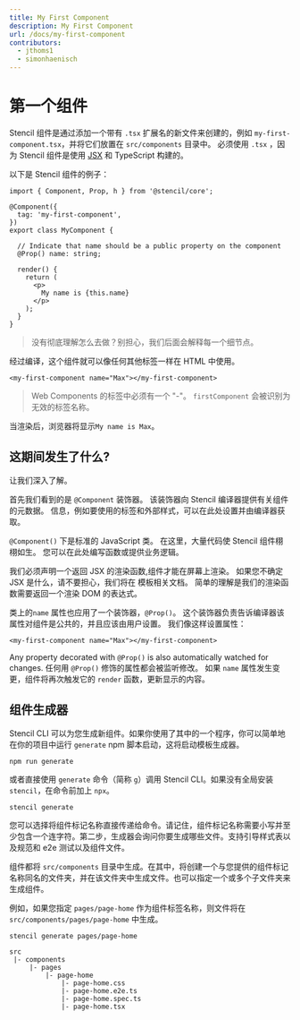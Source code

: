 ```yaml
---
title: My First Component
description: My First Component
url: /docs/my-first-component
contributors:
  - jthoms1
  - simonhaenisch
---
```


# 第一个组件

Stencil 组件是通过添加一个带有 `.tsx` 扩展名的新文件来创建的，例如 `my-first-component.tsx`，并将它们放置在 `src/components` 目录中。
必须使用 `.tsx` ，因为 Stencil 组件是使用 [JSX](https://facebook.github.io/react/docs/introducing-jsx.html) 和 TypeScript 构建的。

以下是 Stencil 组件的例子：

```tsx
import { Component, Prop, h } from '@stencil/core';

@Component({
  tag: 'my-first-component',
})
export class MyComponent {

  // Indicate that name should be a public property on the component
  @Prop() name: string;

  render() {
    return (
      <p>
        My name is {this.name}
      </p>
    );
  }
}
```
> 没有彻底理解怎么去做？别担心，我们后面会解释每一个细节点。


经过编译，这个组件就可以像任何其他标签一样在 HTML 中使用。

```markup
<my-first-component name="Max"></my-first-component>
```

> Web Components 的标签中必须有一个 "-"。 `firstComponent` 会被识别为无效的标签名称。

当渲染后，浏览器将显示`My name is Max`。

## 这期间发生了什么?

让我们深入了解。

首先我们看到的是 `@Component` 装饰器。
该装饰器向 Stencil 编译器提供有关组件的元数据。
信息，例如要使用的标签和外部样式，可以在此处设置并由编译器获取。

 `@Component()` 下是标准的 JavaScript 类。
在这里，大量代码使 Stencil 组件栩栩如生。
您可以在此处编写函数或提供业务逻辑。

我们必须声明一个返回 JSX 的渲染函数,组件才能在屏幕上渲染。
如果您不确定 JSX 是什么，请不要担心，我们将在 <stencil-route-link url="/docs/templating">模板相关文档</stencil-route-link>。
简单的理解是我们的渲染函数需要返回一个渲染 DOM 的表达式。

类上的`name` 属性也应用了一个装饰器，`@Prop()`。
这个装饰器负责告诉编译器该属性对组件是公共的，并且应该由用户设置。
我们像这样设置属性：

```markup
<my-first-component name="Max"></my-first-component>
```
Any property decorated with `@Prop()` is also automatically watched for changes.
任何用 `@Prop()` 修饰的属性都会被监听修改。
如果 `name` 属性发生变更，组件将再次触发它的 `render` 函数，更新显示的内容。

## 组件生成器

Stencil CLI 可以为您生成新组件。如果你使用了其中的一个程序，你可以简单地在你的项目中运行 `generate` npm 脚本启动，这将启动模板生成器。

```shell
npm run generate
```

或者直接使用 `generate` 命令（简称 `g`）调用 Stencil CLI。如果没有全局安装 `stencil`，在命令前加上 `npx`。

```shell
stencil generate
```

您可以选择将组件标记名称直接传递给命令。请记住，组件标记名称需要小写并至少包含一个连字符。第二步，生成器会询问你要生成哪些文件。支持引导样式表以及规范和 e2e 测试以及组件文件。

组件都将 `src/components` 目录中生成。在其中，将创建一个与您提供的组件标记名称同名的文件夹，并在该文件夹中生成文件。也可以指定一个或多个子文件夹来生成组件。

例如，如果您指定 `pages/page-home` 作为组件标签名称，则文件将在 `src/components/pages/page-home` 中生成。

```shell
stencil generate pages/page-home
```

```plain
src
 |- components
     |- pages
         |- page-home
             |- page-home.css
             |- page-home.e2e.ts
             |- page-home.spec.ts
             |- page-home.tsx
```
